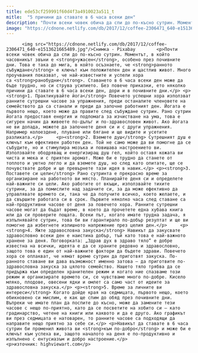 ```yaml
---
title: ede53cf259991f60d4f3a4910023a511_t
mitle:  "5 причини да ставате в 6 часа всеки ден"
description: "Почти всеки човек обича да спи до по-късно сутрин. Моментът, в който часовникът звъни е ужасен, особено през почивните дни. Това е така до мига, в който осъзнаете, че ранното събуждане е ключът към положителен ден и щастлив живот. Много проучвания показват, че най-известните и успели хора са ранобудни. Ставането в 6 часа всеки ден може да бъде трудно, …"
image: "https://cdnone.netlify.com/db/2017/12/coffee-2306471_640-e1513621665489.jpg"
---
```


          <img src="https://cdnone.netlify.com/db/2017/12/coffee-2306471_640-e1513621665489.jpg"/>Снимка - Pixabay        <p>Почти всеки човек обича да спи до по-късно сутрин. Моментът, в който часовникът звъни е <strong>ужасен</strong>, особено през почивните дни. Това е така до мига, в който осъзнаете, че <strong>ранното събуждане</strong> е ключът към положителен ден и щастлив живот. Много проучвания показват, че най-известните и успели хора са <strong>ранобудни</strong>. Ставането в 6 часа всеки ден може да бъде трудно, но си струва усилието. Без повече приказки, ето няколко причини да ставате в 6 часа всеки ден, дори и в почивните дни.</p> <p><strong>1. Практикувайте йога</strong> Повечето успешни хора използват ранните сутрешни часове за упражнения, преди останалите членовете на семейството да са станали и преди да започне работният ден. Йогата е първото нещо, което може да правите след събуждане сутрин. Рано сутрин йогата предоставя енергия и подпомага за изчистване на ума, това е сигурен начин да живеете по-дълъг и по-здравословен живот. Ако йогата не ви допада, можете да започнете деня си и с други упражнения. Например колоездене, плуване или бягане и ще видите и усетите разликата.</p>     <p><strong>2. Вземете душ</strong> Сутрешният душ е ключът към ефективен работен ден. Той не само може да ви помогне да се събудите, но и стимулира мозъка и повишава настроението ви. Използвайте ободряващ и енергизиращ душ гел, който оставя кожата ви чиста и мека и с приятен аромат. Може би е трудно да станете от топлото и уютно легло и да вземете душ, но след като опитате, ще се почувствате добре и ще превърнете тази идея в навик.</p> <p><strong>3. Поставете си цели</strong> Рано сутринта е прекрасно време за организиране на работното ви място. Планирайте деня си и определете най-важните си цели. Ако работите от вкъщи, използвайте тихите сутрини, за да помислите над задачите си, за да може ефективно да управлявате времето си, така че да получите всичко, което желаете, и да свършите работата си в срок. Първите няколко часа след ставане са най-продуктивни часове от деня за повечето хора. Ранните сутрешни часове могат да бъдат време, в което да прочетете една хубава книга или да си проверите пощата. Всеки път, когато имате трудна задача, я изпълнявайте сутрин, това би ви гарантирало по-добър резултат и ще ви помогне да избегнете излишното напрежение през целия ден.</p>     <p><strong>4. Яжте здравословна закуска</strong> Навикът да закусвате здравословно всеки ден е наистина добър, тъй като това е най-важното хранене за деня. Поговорката: „Здрав дух в здраво тяло“ е добре известна на всички, идеята е да се храните редовно и здравословно, защото това е един от най-важните фактори да бъдете здрави. Повечето хора се оплакват, че нямат време сутрин да приготвят закуска. По-ранното ставане ви дава възможност именно затова – да приготвите по-здравословна закуска за цялото семейство. Нашето тяло трябва да се придържа към определен хранителен режим и когато ние спазваме този режим и организирате времето си, се чувстваме много по-добре. Кисело мляко, плодове, овесени ядки и омлет са само част от идеите за здравословна закуска.</p> <p><strong>5. Време за личните ви интереси</strong> Когато дойде края на седмицата, първото нещо, което обикновено си мислим, е как ще спим до обяд през почивните дни. Въпреки че имате план да поспите до късно, може да замените тези часове с нещо по-приятно, като да се посветите на хобито си – като градинарство, четене на книги или каквото и да е друго. Ако графикът ви през седмицата е натоварен, то ранните часове са подходящи да направите нещо приятно за себе си.</p> <p>Навикът да ставате в 6 часа сутрин би променил живота ви <strong>към по-добро</strong> и може би е ключът към успеха ви, защото началото на деня е по-продуктивно и изпълнено с ентусиазъм и добро настроение.</p> <p>източник: highviewart.com</p>        